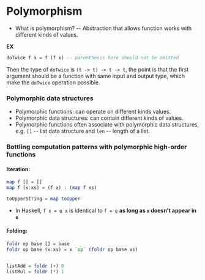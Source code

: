 # Polymorphism

* What is polymorphism? -- Abstraction that allows function works with different kinds of values.

**EX**

```Haskell
doTwice f x = f (f x) -- parenthesis here should not be omitted
``` 
Then the type of `doTwice` is `(t -> t) -> t -> t`, the point is that the first argument should be a function with same input and output type, which make the `doTwice` operation possible.

### Polymorphic data structures

* Polymorphic functions: can operate on different kinds values.
* Polymorphic data structures: can contain different kinds of values.
* Polymorphic functions often associate with polymorphic data structures, e.g. `[]` -- list data structure and `len` -- length of a list.

### Bottling computation patterns with polymorphic high-order functions

#### Iteration:
```Haskell
map f [] = []
map f (x:xs) = (f x) : (map f xs)

toUpperString = map toUpper
```
* In Haskell, `f x = e x` is identical to `f = e` **as long as `x` doesn't appear in `e`**

#### Folding:
```Haskell
foldr op base [] = base
foldr op base (x:xs) = x `op` (foldr op base xs)


listAdd = foldr (+) 0
listMul = foldr (*) 1
```

